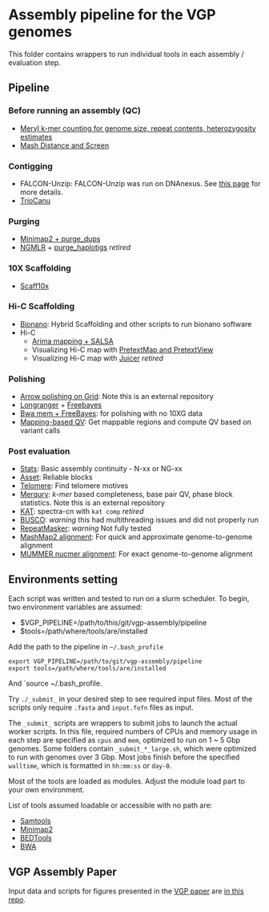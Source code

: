 # Assembly pipeline for the VGP genomes

This folder contains wrappers to run individual tools in each assembly / evaluation step.

## Pipeline

### Before running an assembly (QC)
* [Meryl k-mer counting for genome size, repeat contents, heterozygosity estimates](https://github.com/VGP/vgp-assembly/tree/master/pipeline/meryl)
* [Mash Distance and Screen](https://github.com/VGP/vgp-assembly/tree/master/pipeline/mash)

### Contigging
* FALCON-Unzip: FALCON-Unzip was run on DNAnexus. See [this page](https://github.com/VGP/vgp-assembly/tree/master/dx_workflows/vgp_falcon_and_unzip_assembly_workflow) for more details.
* [TrioCanu](https://github.com/VGP/vgp-assembly/tree/master/pipeline/triocanu)

### Purging
* [Minimap2 + purge_dups](https://github.com/VGP/vgp-assembly/tree/master/pipeline/purge_dups)
* [NGMLR](https://github.com/VGP/vgp-assembly/tree/master/pipeline/ngmlr) + [purge_haplotigs](https://github.com/VGP/vgp-assembly/tree/master/pipeline/purge_haplotigs) _retired_

### 10X Scaffolding
* [Scaff10x](https://github.com/VGP/vgp-assembly/tree/master/pipeline/scaff10x)

### Hi-C Scaffolding
* [Bionano](https://github.com/VGP/vgp-assembly/tree/master/pipeline/bionano): Hybrid Scaffolding and other scripts to run bionano software
* Hi-C
  * [Arima mapping + SALSA](https://github.com/VGP/vgp-assembly/tree/master/pipeline/salsa)
  * Visualizing Hi-C map with [PretextMap and PretextView](https://github.com/VGP/vgp-assembly/tree/master/pipeline/pretext)
  * Visualizing Hi-C map with [Juicer](https://github.com/VGP/vgp-assembly/tree/master/pipeline/pretext) _retired_

### Polishing
* [Arrow polishing on Grid](https://github.com/skoren/ArrowGrid): Note this is an external repository
* [Longranger](https://github.com/VGP/vgp-assembly/tree/master/pipeline/longranger) + [Freebayes](https://github.com/VGP/vgp-assembly/tree/master/pipeline/freebayes-polish)
* [Bwa mem + FreeBayes](https://github.com/VGP/vgp-assembly/tree/master/pipeline/bwa): for polishing with no 10XG data
* [Mapping-based QV](https://github.com/VGP/vgp-assembly/tree/master/pipeline/qv): Get mappable regions and compute QV based on variant calls

### Post evaluation
* [Stats](https://github.com/VGP/vgp-assembly/tree/master/pipeline/stats): Basic assembly continuity - N-xx or NG-xx
* [Asset](https://github.com/VGP/vgp-assembly/tree/master/pipeline/asset): Reliable blocks
* [Telomere](https://github.com/VGP/vgp-assembly/tree/master/pipeline/telomere): Find telomere motives
* [Merqury](https://github.com/marbl/merqury): _k-mer_ based completeness, base pair QV, phase block statistics. Note this is an external repository
* [KAT](https://github.com/VGP/vgp-assembly/tree/master/pipeline/kat): spectra-cn with `kat comp` _retired_
* [BUSCO](https://github.com/VGP/vgp-assembly/blob/master/pipeline/busco): _warning_ this had multithreading issues and did not properly run
* [RepeatMasker](https://github.com/VGP/vgp-assembly/tree/master/pipeline/repeatmasker): _warning_ Not fully tested
* [MashMap2 alignment](https://github.com/VGP/vgp-assembly/tree/master/pipeline/mashmap): For quick and approximate genome-to-genome alignment
* [MUMMER nucmer alignment](https://github.com/VGP/vgp-assembly/tree/master/pipeline/nucmer): For exact genome-to-genome alignment

## Environments setting
Each script was written and tested to run on a slurm scheduler.
To begin, two environment variables are assumed:
* $VGP_PIPELINE=/path/to/this/git/vgp-assembly/pipeline
* $tools=/path/where/tools/are/installed

Add the path to the pipeline in `~/.bash_profile`
```
export VGP_PIPELINE=/path/to/git/vgp-assembly/pipeline
export tools=/path/where/tools/are/installed
```
And `source ~/.bash_profile.

Try `./_submit_` in your desired step to see required input files. Most of the scripts only require `.fasta` and `input.fofn` files as input.

The `_submit_` scripts are wrappers to submit jobs to launch the actual worker scripts.
In this file, required numbers of CPUs and memory usage in each step are specified as `cpus` and `mem`, optimized to run on 1 ~ 5 Gbp genomes. Some folders contain `_submit_*_large.sh`, which were optimized to run with genomes over 3 Gbp. Most jobs finish before the specified `walltime`, which is formatted in `hh:mm:ss` or `day-0`.

Most of the tools are loaded as modules. Adjust the module load part to your own environment.

List of tools assumed loadable or accessible with no path are:
* [Samtools](https://github.com/samtools/samtools)
* [Minimap2](https://github.com/lh3/minimap2)
* [BEDTools](https://github.com/arq5x/bedtools2)
* [BWA](https://github.com/lh3/bwa)

## VGP Assembly Paper
Input data and scripts for figures presented in the [VGP paper](https://doi.org/10.1101/2020.05.22.110833) are [in this repo](https://github.com/arangrhie/Scratch/tree/master/VGP).

